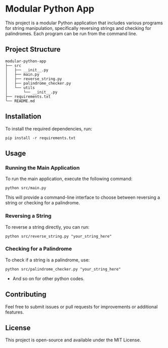 # Modular Python App

This project is a modular Python application that includes various programs for string manipulation, specifically reversing strings and checking for palindromes. Each program can be run from the command line.

## Project Structure

```
modular-python-app
├── src
│   ├── __init__.py
│   ├── main.py
│   ├── reverse_string.py
│   ├── palindrome_checker.py
│   └── utils
│       └── __init__.py
├── requirements.txt
└── README.md
```

## Installation

To install the required dependencies, run:

```
pip install -r requirements.txt
```

## Usage

### Running the Main Application

To run the main application, execute the following command:

```
python src/main.py
```

This will provide a command-line interface to choose between reversing a string or checking for a palindrome.

### Reversing a String

To reverse a string directly, you can run:

```
python src/reverse_string.py "your_string_here"
```

### Checking for a Palindrome

To check if a string is a palindrome, use:

```
python src/palindrome_checker.py "your_string_here"
```

- And so on for other python codes.

## Contributing

Feel free to submit issues or pull requests for improvements or additional features.

## License

This project is open-source and available under the MIT License.
